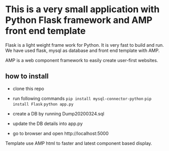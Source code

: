 # This is a very small application with Python Flask framework and AMP front end template

Flask is a light weight frame work for Python. It is very fast to build and run. We have used flask, mysql as database and front end template with AMP.

AMP is a web component framework to easily create user-first websites.

## how to install 

* clone this repo
* run following commands
`pip install mysql-connector-python`
`pip install Flask`
`python app.py`

* create a DB by running Dump20200324.sql 
* update the DB details into app.py 
* go to browser and open http://localhost:5000

Template use AMP html to faster and latest component based display.

